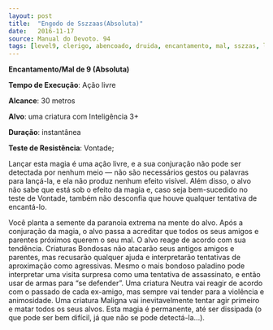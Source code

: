 ```yaml
---
layout: post
title:  "Engodo de Sszzaas(Absoluta)"
date:   2016-11-17
source: Manual do Devoto. 94
tags: [level9, clerigo, abencoado, druida, encantamento, mal, sszzas, livre, metros, criatura, instantanea, vontade, absoluta]
---
```


**Encantamento/Mal de 9 (Absoluta)**

**Tempo de Execução**: Ação livre

**Alcance**: 30 metros

**Alvo**: uma criatura com Inteligência 3+

**Duração**: instantânea

**Teste de Resistência**: Vontade;

Lançar esta magia é uma ação livre, e a sua conjuração não pode ser detectada por nenhum meio — não são necessários gestos ou palavras para lançá-la, e ela não produz nenhum efeito visível. 
Além disso, o alvo não sabe que está sob o efeito da magia e, caso seja bem-sucedido no teste de Vontade, também não desconfia que houve qualquer tentativa de encantá-lo.

Você planta a semente da paranoia extrema na mente do alvo. Após a conjuração da magia, o alvo passa a acreditar que todos os seus amigos e parentes próximos querem o seu mal. O alvo reage de acordo com sua tendência. Criaturas Bondosas não atacarão seus antigos amigos e parentes, mas recusarão qualquer 
ajuda e interpretarão tentativas de aproximação como agressivas. Mesmo o mais bondoso paladino pode interpretar uma visita surpresa como uma tentativa de assassinato, e então usar de armas para “se defender”. Uma criatura Neutra vai reagir de acordo com o passado de cada ex-amigo, mas sempre vai tender para a violência e animosidade. Uma criatura Maligna vai inevitavelmente tentar agir primeiro e matar todos os seus alvos.
Esta magia é permanente, até ser dissipada (o que pode ser bem difícil, já que não se pode detectá-la...).
